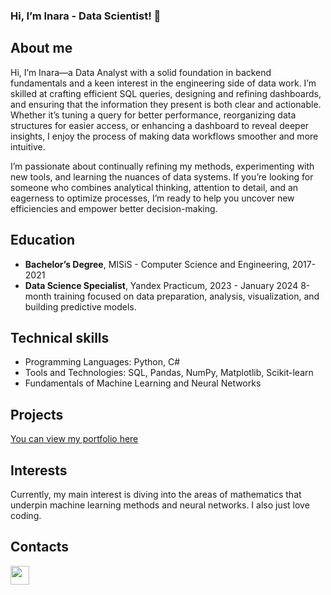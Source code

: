 ### Hi, I’m Inara - Data Scientist! 👋

## About me
Hi, I’m Inara—a Data Analyst with a solid foundation in backend fundamentals and a keen interest in the engineering side of data work. I’m skilled at crafting efficient SQL queries, designing and refining dashboards, and ensuring that the information they present is both clear and actionable. Whether it’s tuning a query for better performance, reorganizing data structures for easier access, or enhancing a dashboard to reveal deeper insights, I enjoy the process of making data workflows smoother and more intuitive.

I’m passionate about continually refining my methods, experimenting with new tools, and learning the nuances of data systems. If you’re looking for someone who combines analytical thinking, attention to detail, and an eagerness to optimize processes, I’m ready to help you uncover new efficiencies and empower better decision-making.

## Education
- **Bachelor’s Degree**, MISiS - Computer Science and Engineering, 2017-2021
- **Data Science Specialist**, Yandex Practicum, 2023 - January 2024
8-month training focused on data preparation, analysis, visualization, and building predictive models.

## Technical skills
- Programming Languages: Python, C#
- Tools and Technologies: SQL, Pandas, NumPy, Matplotlib, Scikit-learn
- Fundamentals of Machine Learning and Neural Networks

## Projects
[You can view my portfolio here](https://github.com/inarka/portfolio)

## Interests 
Currently, my main interest is diving into the areas of mathematics that underpin machine learning methods and neural networks. I also just love coding.

## Contacts
<a href="https://t.me/inarych"><img src="https://upload.wikimedia.org/wikipedia/commons/5/5c/Telegram_Messenger.png" width="30" height="30"></a>

<!--
**inarka/inarka** is a ✨ _special_ ✨ repository because its `README.md` (this file) appears on your GitHub profile.

Here are some ideas to get you started:

- 🔭 I’m currently working on ...
- 🌱 I’m currently learning ...
- 👯 I’m looking to collaborate on ...
- 🤔 I’m looking for help with ...
- 💬 Ask me about ...
- 📫 How to reach me: ...
- 😄 Pronouns: ...
- ⚡ Fun fact: ...
-->
